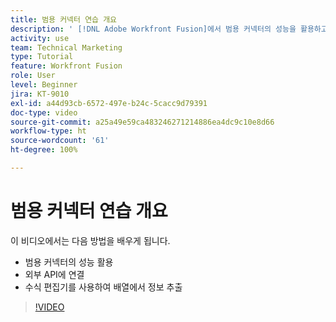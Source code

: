 ```yaml
---
title: 범용 커넥터 연습 개요
description: ' [!DNL Adobe Workfront Fusion]에서 범용 커넥터의 성능을 활용하고, 외부 API에 연결하고 배열에서 정보를 추출하는 방법을 배워봅니다.'
activity: use
team: Technical Marketing
type: Tutorial
feature: Workfront Fusion
role: User
level: Beginner
jira: KT-9010
exl-id: a44d93cb-6572-497e-b24c-5cacc9d79391
doc-type: video
source-git-commit: a25a49e59ca483246271214886ea4dc9c10e8d66
workflow-type: ht
source-wordcount: '61'
ht-degree: 100%

---
```


# 범용 커넥터 연습 개요

이 비디오에서는 다음 방법을 배우게 됩니다.

* 범용 커넥터의 성능 활용
* 외부 API에 연결
* 수식 편집기를 사용하여 배열에서 정보 추출

>[!VIDEO](https://video.tv.adobe.com/v/335269/?quality=12&learn=on)
